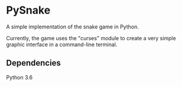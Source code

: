 # PySnake
A simple implementation of the snake game in Python.

Currently, the game uses the "curses" module to create a very simple graphic interface in a command-line terminal.

## Dependencies
Python 3.6
